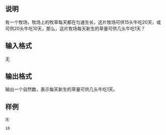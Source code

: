 <h2>说明</h2>

有一个牧场，牧场上的牧草每天都在匀速生长，这片牧场可供$15$头牛吃$20$天，或可供$20$头牛吃$10$天，那么，这片牧场每天新生的草量可供几头牛吃$1$天？
<h2>输入格式</h2>

无

<h2>输出格式</h2>

输出一个自然数，表示每天新生的草量可供几头牛吃$1$天。

<h2>样例</h2>
<pre><code class="language-input1">无</code></pre><pre><code class="language-output1">10
</code></pre>
